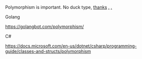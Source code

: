 
Polymorphism is important. No duck type, [thanks](https://www.v2ex.com/notes/31526) [.](http://w/#确实，不懂得契约接口，就感觉不到面向接口编程怎么开始想，先把接口契约们摸得底儿清了，再写类看看实现哪个接口) [.](http://w/#接口的设计就是契约接口的设计，不是什么写类然后抽象出什么接口来然然然后这个类再用这个接口，写契约写契约接口本身就是开心)

Golang

https://golangbot.com/polymorphism/

C#

https://docs.microsoft.com/en-us/dotnet/csharp/programming-guide/classes-and-structs/polymorphism




